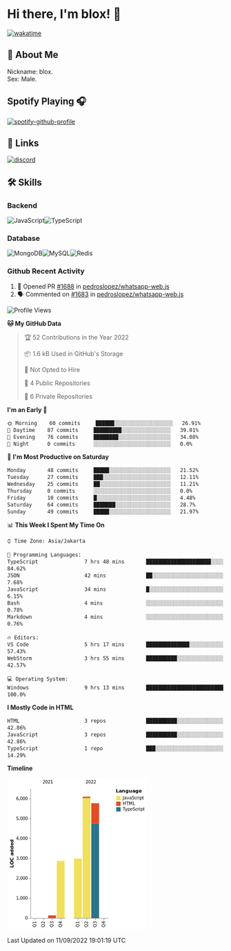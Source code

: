 # Hi there, I'm blox! 👋
[![wakatime](https://wakatime.com/badge/user/b2abe11d-3a19-4b51-8873-fb054f1233d9.svg)](https://wakatime.com/@b2abe11d-3a19-4b51-8873-fb054f1233d9)
## 🚀 About Me
Nickname: blox.\
Sex: Male.

## Spotify Playing 🎧
[![spotify-github-profile](https://spotify-github-profile.vercel.app/api/view?uid=f53py733i8iocgkvovugcos6d&cover_image=true&theme=novatorem&bar_color=53b14f&bar_color_cover=false)](https://github.com/kittinan/spotify-github-profile)

## 🔗 Links
[![discord](https://img.shields.io/static/v1?label=DISCORD&message=blox%238880&color=7289da&style=for-the-badge&logo=discord)](https://discord.com/users/748529326621982732)

## 🛠 Skills

### Backend
![JavaScript](https://img.shields.io/badge/JavaScript-323330?style=for-the-badge&logo=javascript&logoColor=F7DF1E)![TypeScript](https://img.shields.io/badge/TypeScript-007ACC?style=for-the-badge&logo=typescript&logoColor=white)

### Database
![MongoDB](https://img.shields.io/badge/MongoDB-4EA94B?style=for-the-badge&logo=mongodb&logoColor=white)![MySQL](https://img.shields.io/badge/MySQL-005C84?style=for-the-badge&logo=mysql&logoColor=white)![Redis](https://img.shields.io/badge/redis-%23DD0031.svg?&style=for-the-badge&logo=redis&logoColor=white)

### Github Recent Activity
<!--START_SECTION:activity-->
1. 💪 Opened PR [#1688](https://github.com/pedroslopez/whatsapp-web.js/pull/1688) in [pedroslopez/whatsapp-web.js](https://github.com/pedroslopez/whatsapp-web.js)
2. 🗣 Commented on [#1683](https://github.com/pedroslopez/whatsapp-web.js/issues/1683) in [pedroslopez/whatsapp-web.js](https://github.com/pedroslopez/whatsapp-web.js)
<!--END_SECTION:activity-->

<!--START_SECTION:waka-->
![Profile Views](http://img.shields.io/badge/Profile%20Views-0-blue)

**🐱 My GitHub Data** 

> 🏆 52 Contributions in the Year 2022
 > 
> 📦 1.6 kB Used in GitHub's Storage 
 > 
> 🚫 Not Opted to Hire
 > 
> 📜 4 Public Repositories 
 > 
> 🔑 6 Private Repositories  
 > 
**I'm an Early 🐤** 

```text
🌞 Morning    60 commits     ██████░░░░░░░░░░░░░░░░░░░   26.91% 
🌆 Daytime    87 commits     █████████░░░░░░░░░░░░░░░░   39.01% 
🌃 Evening    76 commits     ████████░░░░░░░░░░░░░░░░░   34.08% 
🌙 Night      0 commits      ░░░░░░░░░░░░░░░░░░░░░░░░░   0.0%

```
📅 **I'm Most Productive on Saturday** 

```text
Monday       48 commits     █████░░░░░░░░░░░░░░░░░░░░   21.52% 
Tuesday      27 commits     ███░░░░░░░░░░░░░░░░░░░░░░   12.11% 
Wednesday    25 commits     ██░░░░░░░░░░░░░░░░░░░░░░░   11.21% 
Thursday     0 commits      ░░░░░░░░░░░░░░░░░░░░░░░░░   0.0% 
Friday       10 commits     █░░░░░░░░░░░░░░░░░░░░░░░░   4.48% 
Saturday     64 commits     ███████░░░░░░░░░░░░░░░░░░   28.7% 
Sunday       49 commits     █████░░░░░░░░░░░░░░░░░░░░   21.97%

```


📊 **This Week I Spent My Time On** 

```text
⌚︎ Time Zone: Asia/Jakarta

💬 Programming Languages: 
TypeScript               7 hrs 48 mins       █████████████████████░░░░   84.62% 
JSON                     42 mins             ██░░░░░░░░░░░░░░░░░░░░░░░   7.68% 
JavaScript               34 mins             █░░░░░░░░░░░░░░░░░░░░░░░░   6.15% 
Bash                     4 mins              ░░░░░░░░░░░░░░░░░░░░░░░░░   0.78% 
Markdown                 4 mins              ░░░░░░░░░░░░░░░░░░░░░░░░░   0.76%

🔥 Editors: 
VS Code                  5 hrs 17 mins       ██████████████░░░░░░░░░░░   57.43% 
WebStorm                 3 hrs 55 mins       ██████████░░░░░░░░░░░░░░░   42.57%

💻 Operating System: 
Windows                  9 hrs 13 mins       █████████████████████████   100.0%

```

**I Mostly Code in HTML** 

```text
HTML                     3 repos             ██████████░░░░░░░░░░░░░░░   42.86% 
JavaScript               3 repos             ██████████░░░░░░░░░░░░░░░   42.86% 
TypeScript               1 repo              ███░░░░░░░░░░░░░░░░░░░░░░   14.29%

```


**Timeline**

![Chart not found](https://raw.githubusercontent.com/soudblox/soudblox/main/charts/bar_graph.png) 


 Last Updated on 11/09/2022 19:01:19 UTC
<!--END_SECTION:waka-->

<!--
**soudblox/soudblox** is a ✨ _special_ ✨ repository because its `README.md` (this file) appears on your GitHub profile.

Here are some ideas to get you started:

- 🔭 I’m currently working on ...
- 🌱 I’m currently learning ...
- 👯 I’m looking to collaborate on ...
- 🤔 I’m looking for help with ...
- 💬 Ask me about ...
- 📫 How to reach me: ...
- 😄 Pronouns: ...
- ⚡ Fun fact: ...
-->
